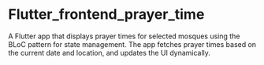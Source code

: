 # Flutter_frontend_prayer_time
A Flutter app that displays prayer times for selected mosques using the BLoC pattern for state management. The app fetches prayer times based on the current date and location, and updates the UI dynamically.
